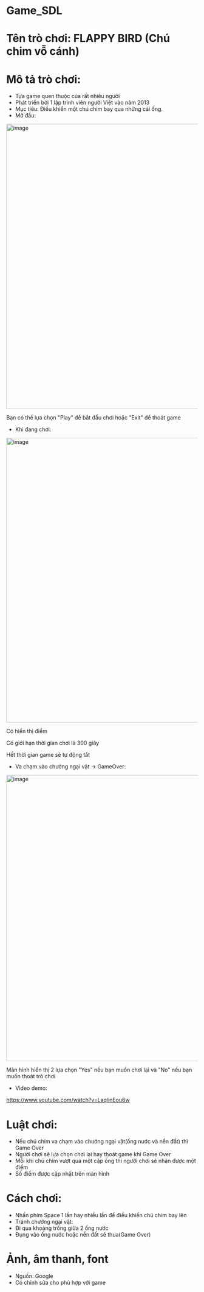 # Game_SDL

# Tên trò chơi: FLAPPY BIRD (Chú chim vỗ cánh)
# Mô tả trò chơi: 
  + Tựa game quen thuộc của rất nhiều người
  + Phát triển bởi 1 lập trình viên người Việt vào năm 2013
  + Mục tiêu: Điều khiển một chú chim bay qua những cái ống.
  + Mở đầu:
  <img width="749" alt="image" src="https://github.com/nttt2004/Game_SDL/assets/124849254/f54f049e-d352-4cd3-98e8-a772c5574692">
  
  Bạn có thể lựa chọn "Play" để bắt đầu chơi hoặc "Exit" để thoát game
  
  + Khi đang chơi:
 <img width="748" alt="image" src="https://github.com/nttt2004/Game_SDL/assets/124849254/6984bca4-88d5-4070-842b-0470ed95f195">
 
  Có hiển thị điểm 
  
  Có giới hạn thời gian chơi là 300 giây
  
  Hết thời gian game sẽ tự động tắt
  
  + Va chạm vào chướng ngại vật -> GameOver:
  <img width="752" alt="image" src="https://github.com/nttt2004/Game_SDL/assets/124849254/098b282f-4678-4398-9a68-d82ec322103a">
  
  Màn hình hiển thị 2 lựa chọn "Yes" nếu bạn muốn chơi lại và "No" nếu bạn muốn thoát trò chơi
  
  + Video demo:
  
  https://www.youtube.com/watch?v=LaqlinEou6w
  
# Luật chơi:
  + Nếu chú chim va chạm vào chướng ngại vật(ống nước và nền đất) thì Game Over
  + Người chơi sẽ lựa chọn chơi lại hay thoát game khi Game Over
  + Mỗi khi chú chim vượt qua một cặp ống thì người chơi sẽ nhận được một điểm
  + Số điểm được cập nhật trên màn hình
  
# Cách chơi:
  + Nhấn phím Space 1 lần hay nhiều lần để điều khiển chú chim bay lên
  + Tránh chướng ngại vật:
  + Đi qua khoảng trống giữa 2 ống nước
  + Đụng vào ống nước hoặc nền đất sẽ thua(Game Over)
  
# Ảnh, âm thanh, font
  + Nguồn: Google
  + Có chỉnh sửa cho phù hợp với game
 



